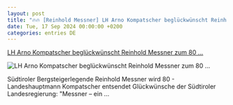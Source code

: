 ```yaml
---
layout: post
title: "🔥🔥 [Reinhold Messner] LH Arno Kompatscher beglückwünscht Reinhold Messner zum 80 ..."
date: Tue, 17 Sep 2024 00:00:00 +0200
categories: entries DE
---
```

[LH Arno Kompatscher beglückwünscht Reinhold Messner zum 80 ...](https://news.provinz.bz.it/de/news/lh-arno-kompatscher-begluckwunscht-reinhold-messner-zum-80-geburtstag)

![LH Arno Kompatscher beglückwünscht Reinhold Messner zum 80 ...](https://news.provinz.bz.it/de/news/fav/apple-touch-icon-57x57.png)

Südtiroler Bergsteigerlegende Reinhold Messner wird 80 - Landeshauptmann Kompatscher entsendet Glückwünsche der Südtiroler Landesregierung: "Messner – ein ...

